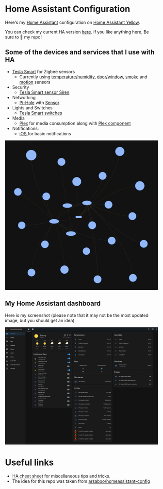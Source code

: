 # Home Assistant Configuration

Here's my [Home Assistant](https://home-assistant.io/) configuration on [Home Assistant Yellow](https://www.home-assistant.io/yellow/).

You can check my current HA version [here](.HA_VERSION). If you like anything here, Be sure to :star2: my repo!

## Some of the devices and services that I use with HA

  * [Tesla Smart](https://www.teslasmart.com/smart-sensors) for Zigbee sensors
    * Currently using [temperature/humidity](https://www.teslasmart.com/tesla-smart-sensor-temperature-and-humidity), [door/window](https://www.teslasmart.com/tesla-smart-sensor-windows-and-door), [smoke](https://www.teslasmart.com/tesla-smart-sensor-smoke) and [motion](https://www.teslasmart.com/tesla-smart-sensor-motion) sensors
  * Security
    * [Tesla Smart sensor Siren](https://www.teslasmart.com/tesla-smart-sensor-siren)
  * Networking
    * [Pi-Hole](https://pi-hole.net/) with [Sensor](https://home-assistant.io/components/sensor.pi_hole/)
  * Lights and Switches
    * [Tesla Smart switches](https://www.teslasmart.com/tesla-smart-switch-zigbee)
  * Media
    * [Plex](https://www.plex.tv/) for media consumption along with [Plex component](https://home-assistant.io/components/media_player.plex/)
  * Notifications:
    * [iOS ](https://home-assistant.io/docs/ecosystem/ios/notifications/basic/) for basic notifications

<img src="./zigbee_network.png" alt="My Zigbee Network" />

## My Home Assistant dashboard

Here is my screenshot (please note that it may not be the most updated image, but you should get an idea).

<img src="./ha_ss_1.png" alt="Home Assistant dashboard" />

# Useful links

* [HA cheat sheet](https://github.com/arsaboo/homeassistant-config/blob/master/HASS%20Cheatsheet.md) for miscellaneous tips and tricks.
* The idea for this repo was taken from [arsaboo/homeassistant-config](https://github.com/arsaboo/homeassistant-config)

